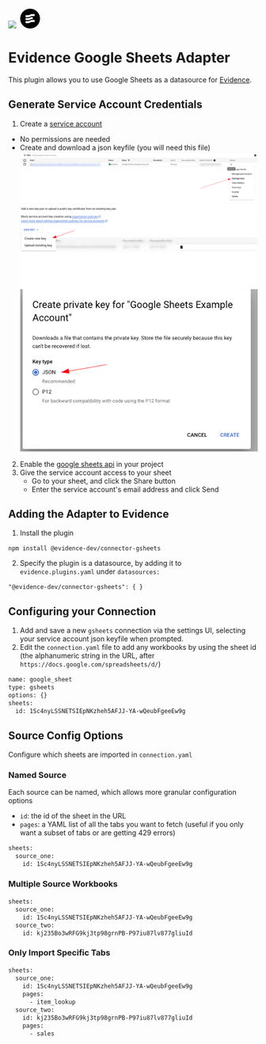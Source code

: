 <img src="https://www.google.com/images/about/sheets-icon.svg" height="40"  style="margin-right: 50;"/><span>&nbsp;&nbsp;</span><img src="https://raw.githubusercontent.com/evidence-dev/media-kit/main/svg/logo-round-white-on-black.svg" height="40"/>

# Evidence Google Sheets Adapter

This plugin allows you to use Google Sheets as a datasource for [Evidence](https://evidence.dev).

## Generate Service Account Credentials

1. Create a [service account](https://console.cloud.google.com/iam-admin/serviceaccounts)
  - No permissions are needed
  - Create and download a json keyfile (you will need this file)
    ![Create a Key](image-1.png)
    ![Creata a Key](image-2.png)
    ![Create a Key](image-3.png)
2. Enable the [google sheets api](https://console.cloud.google.com/marketplace/product/google/sheets.googleapis.com?) in your project
3. Give the service account access to your sheet
   - Go to your sheet, and click the Share button
   - Enter the service account's email address and click Send


## Adding the Adapter to Evidence

1. Install the plugin
```
npm install @evidence-dev/connector-gsheets
```
2. Specify the plugin is a datasource, by adding it to `evidence.plugins.yaml` under `datasources:`
```
"@evidence-dev/connector-gsheets": { }
```

## Configuring your Connection

1. Add and save a new `gsheets` connection via the settings UI, selecting your service account json keyfile when prompted.
2. Edit the `connection.yaml` file to add any workbooks by using the sheet id (the alphanumeric string in the URL, after `https://docs.google.com/spreadsheets/d/`)


```
name: google_sheet
type: gsheets
options: {}
sheets:
  id: 1Sc4nyLSSNETSIEpNKzheh5AFJJ-YA-wQeubFgeeEw9g
```

## Source Config Options

Configure which sheets are imported in `connection.yaml`

### Named Source

Each source can be named, which allows more granular configuration options

- `id`: the id of the sheet in the URL
- `pages`: a YAML list of all the tabs you want to fetch (useful if you only want a subset of tabs or are getting 429 errors)

```
sheets:
  source_one: 
    id: 1Sc4nyLSSNETSIEpNKzheh5AFJJ-YA-wQeubFgeeEw9g
```


### Multiple Source Workbooks

```
sheets:
  source_one: 
    id: 1Sc4nyLSSNETSIEpNKzheh5AFJJ-YA-wQeubFgeeEw9g
  source_two: 
    id: kj235Bo3wRFG9kj3tp98grnPB-P97iu87lv877gliuId
```

### Only Import Specific Tabs

```
sheets:
  source_one: 
    id: 1Sc4nyLSSNETSIEpNKzheh5AFJJ-YA-wQeubFgeeEw9g
    pages: 
      - item_lookup
  source_two: 
    id: kj235Bo3wRFG9kj3tp98grnPB-P97iu87lv877gliuId
    pages: 
      - sales
```
